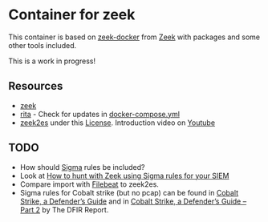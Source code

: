 # Container for zeek

This container is based on [zeek-docker](https://github.com/zeek/zeek-docker) from [Zeek](https://zeek.org/) with packages and some other tools included.

This is a work in progress!

## Resources

- [zeek](https://zeek.org/)
- [rita](https://github.com/activecm/rita) - Check for updates in [docker-compose.yml](https://github.com/activecm/rita/blob/master/docker-compose.yml)
- [zeek2es](https://github.com/corelight/zeek2es) under this [License](https://github.com/corelight/zeek2es/blob/master/LICENSE). Introduction video on [Youtube](https://www.youtube.com/watch?v=Ahe4jmdB2uQ)

## TODO

- How should [Sigma](https://github.com/SigmaHQ/sigma) rules be included?
- Look at [How to hunt with Zeek using Sigma rules for your SIEM](https://www.youtube.com/watch?v=B20u53S72zA)
- Compare import with [Filebeat](https://www.ericooi.com/zeekurity-zen-part-viii-how-to-send-zeek-logs-to-elastic/) to zeek2es.
- Sigma rules for Cobalt strike (but no pcap) can be found in [Cobalt Strike, a Defender’s Guide](https://thedfirreport.com/2021/08/29/cobalt-strike-a-defenders-guide/) and in [Cobalt Strike, a Defender’s Guide – Part 2](https://thedfirreport.com/2022/01/24/cobalt-strike-a-defenders-guide-part-2/) by The DFIR Report.


